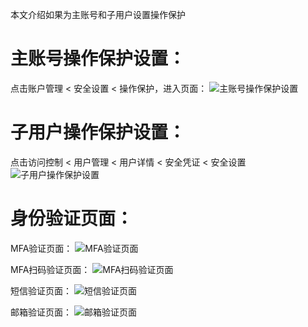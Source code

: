 本文介绍如果为主账号和子用户设置操作保护

# 主账号操作保护设置：

点击账户管理 < 安全设置 < 操作保护，进入页面：
![主账号操作保护设置](../../../../image/IAM/Virtual-MFA-Device/主账号操作保护设置.png)

# 子用户操作保护设置：

点击访问控制 < 用户管理 < 用户详情 < 安全凭证 < 安全设置
![子用户操作保护设置](../../../../image/IAM/Virtual-MFA-Device/子用户操作保护设置.jpg)

# 身份验证页面：

MFA验证页面：
![MFA验证页面](../../../../image/IAM/Virtual-MFA-Device/MFA动态验证码.png)

MFA扫码验证页面：
![MFA扫码验证页面](../../../../image/IAM/Virtual-MFA-Device/MFA扫码验证.png)

短信验证页面：
![短信验证页面](../../../../image/IAM/Virtual-MFA-Device/短信验证.png)

邮箱验证页面：
![邮箱验证页面](../../../../image/IAM/Virtual-MFA-Device/邮箱验证.png)
